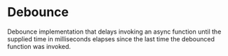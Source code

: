 # Debounce

Debounce implementation that delays invoking an async function until the supplied time in milliseconds elapses since the last time the debounced function was invoked.
